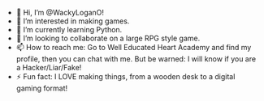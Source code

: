 - 👋 Hi, I’m @WackyLoganO!
- 👀 I’m interested in making games.
- 🌱 I’m currently learning Python.
- 💞️ I’m looking to collaborate on a large RPG style game.
- 📫 How to reach me: Go to Well Educated Heart Academy and find my profile, then you can chat with me. But be warned: I will know if you are a Hacker/Liar/Fake!
- ⚡ Fun fact: I LOVE making things, from a wooden desk to a digital gaming format!

